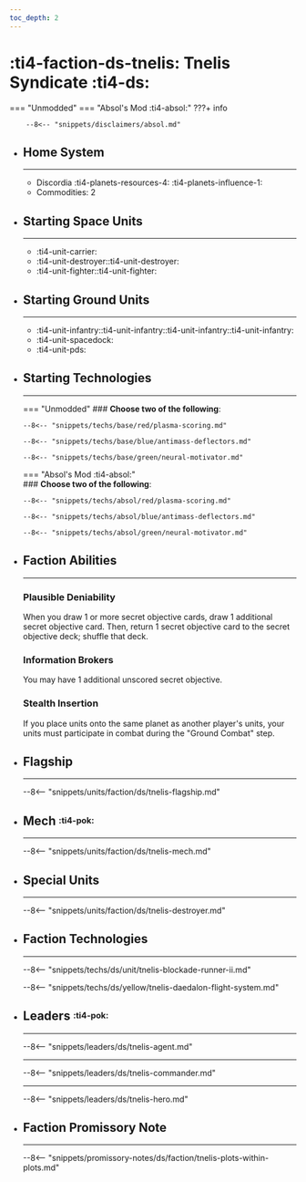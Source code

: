 ```yaml
---
toc_depth: 2
---
```


# :ti4-faction-ds-tnelis: Tnelis Syndicate :ti4-ds:
=== "Unmodded"
=== "Absol's Mod :ti4-absol:" 
    ???+ info

        --8<-- "snippets/disclaimers/absol.md"

<div class="grid cards" markdown>

-   ## __Home System__

    ---

    * Discordia :ti4-planets-resources-4: :ti4-planets-influence-1:
    * Commodities: 2

</div>

<div class="grid cards" markdown>

-   ## __Starting Space Units__

    ---

    * :ti4-unit-carrier:
    * :ti4-unit-destroyer::ti4-unit-destroyer:
    * :ti4-unit-fighter::ti4-unit-fighter:

-   ## __Starting Ground Units__

    ---

    * :ti4-unit-infantry::ti4-unit-infantry::ti4-unit-infantry::ti4-unit-infantry:
    * :ti4-unit-spacedock:
    * :ti4-unit-pds:

-   ## __Starting Technologies__

    ---
    === "Unmodded"
        ### **Choose two of the following**:

        --8<-- "snippets/techs/base/red/plasma-scoring.md"

        --8<-- "snippets/techs/base/blue/antimass-deflectors.md"

        --8<-- "snippets/techs/base/green/neural-motivator.md"

    === "Absol's Mod :ti4-absol:"  
        ### **Choose two of the following**:

        --8<-- "snippets/techs/absol/red/plasma-scoring.md"

        --8<-- "snippets/techs/absol/blue/antimass-deflectors.md"

        --8<-- "snippets/techs/absol/green/neural-motivator.md"

-   ## __Faction Abilities__

    ---
    ### **Plausible Deniability**
    
    When you draw 1 or more secret objective cards, draw 1 additional secret objective card. 
    Then, return 1 secret objective card to the secret objective deck; shuffle that deck.

    ### **Information Brokers**
    
    You may have 1 additional unscored secret objective.

    ### **Stealth Insertion**
    
    If you place units onto the same planet as another player's units, your units must participate in combat during the "Ground Combat" step.

-   ## __Flagship__

    ---
    --8<-- "snippets/units/faction/ds/tnelis-flagship.md"

-   ## __Mech__ <sup><sub>:ti4-pok:</sub></sup>

    ---
    --8<-- "snippets/units/faction/ds/tnelis-mech.md"

</div>

<div class="grid cards" markdown>

-   ## __Special Units__

    ---
    --8<-- "snippets/units/faction/ds/tnelis-destroyer.md"

</div>

<div class="grid cards" markdown>

-   ## __Faction Technologies__

    ---

    --8<-- "snippets/techs/ds/unit/tnelis-blockade-runner-ii.md"

    --8<-- "snippets/techs/ds/yellow/tnelis-daedalon-flight-system.md"


-   ## __Leaders__ <sup><sub>:ti4-pok:</sub></sup>

    ---
    
    --8<-- "snippets/leaders/ds/tnelis-agent.md"

    ---

    --8<-- "snippets/leaders/ds/tnelis-commander.md"

    ---

    --8<-- "snippets/leaders/ds/tnelis-hero.md"

-   ## __Faction Promissory Note__

    ---
    --8<-- "snippets/promissory-notes/ds/faction/tnelis-plots-within-plots.md"

</div>
